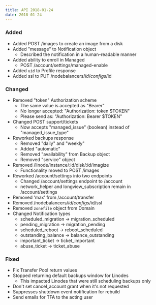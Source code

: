 ```yaml
---
title: API 2018-01-24
date: 2018-01-24
---
```


### Added

* Added POST /images to create an image from a disk
* Added "message" to Notification object
  * Described the notification in a human-readable manner
* Added ability to enroll in Managed
  * POST /account/settings/managed-enable
* Added `uid` to Profile response
* Added ssl to PUT /nodebalancers/$id/configs/$id

### Changed

* Removed "token" Authorization scheme
  * The same value is accepted as "Bearer"
  * No longer accepted: "Authorization: token $TOKEN"
  * Please send as: "Authorization: Bearer $TOKEN"
* Changed POST support/tickets
  * Now accepts "managed\_issue" (boolean) instead of "managed\_issue\_type"
* Reworked backups response
  * Removed "daily" and "weekly"
  * Added "automatic"
  * Removed "availability" from Backup object
  * Removed "service" object
* Removed /linode/instance/:id/disk/:id/imagize
  * Functionality moved to POST /images
* Reworked /account/settings into two endpoints
  * Changed /account/settings endpoint to /account
  * network\_helper and longview\_subscription remain in /account/settings
* Removed 'max' from /account/transfer
* Removed /nodebalancers/$id/configs/$id/ssl
* Removed `zonefile` object from Domain
* Changed Notification types
  * scheduled\_migration -> migration\_scheduled
  * pending\_migration -> migration\_pending
  * scheduled\_reboot -> reboot\_scheduled
  * outstanding\_balance -> balance\_outstanding
  * important\_ticket -> ticket\_important
  * abuse\_ticket -> ticket\_abuse

### Fixed

* Fix Transfer Pool return values
* Stopped returning default backups window for Linodes
  * This impacted Linodes that were still scheduling backups only
* Don't set cancel\_account grant when it's not requested
* Suppresses shutdown event notification for rebuild
* Send emails for TFA to the acting user
